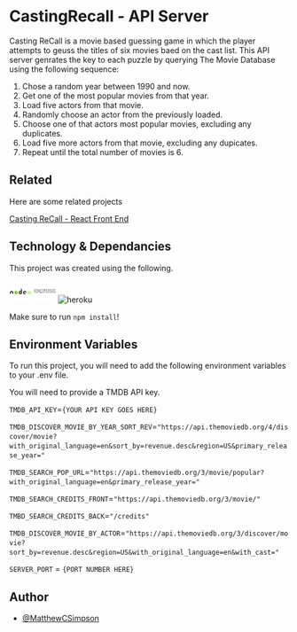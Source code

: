 
# CastingRecall - API Server 

Casting ReCall is a movie based guessing game in which the player attempts to geuss the titles of six movies baed on the cast list. 
This API server genrates the key to each puzzle by querying The Movie Database using the following sequence:

1. Chose a random year between 1990 and now.
2. Get one of the most popular movies from that year.
3. Load five actors from that movie. 
4. Randomly choose an actor from the previously loaded.
5. Choose one of that actors most popular movies, excluding any duplicates.
6. Load five more actors from that movie, excluding any dupicates.
7. Repeat until the total number of movies is 6. 





## Related

Here are some related projects

[Casting ReCall - React Front End](https://github.com/matthewcsimpson/castingrecall)


## Technology & Dependancies 

This project was created using the following. 

<img src="https://raw.githubusercontent.com/devicons/devicon/master/icons/nodejs/nodejs-original-wordmark.svg" alt="nodejs" width="40" height="40" />
<img src="https://raw.githubusercontent.com/devicons/devicon/master/icons/express/express-original-wordmark.svg" alt="express" width="40" height="40" />
<img src="https://www.vectorlogo.zone/logos/heroku/heroku-icon.svg" alt="heroku" width="40" height="40" />

Make sure to run `npm install`!
    
## Environment Variables

To run this project, you will need to add the following environment variables to your .env file.  

You will need to provide a TMDB API key.

`TMDB_API_KEY`=`{YOUR API KEY GOES HERE}`

`TMDB_DISCOVER_MOVIE_BY_YEAR_SORT_REV`=`"https://api.themoviedb.org/4/discover/movie?with_original_language=en&sort_by=revenue.desc&region=US&primary_release_year="`

`TMDB_SEARCH_POP_URL`=`"https://api.themoviedb.org/3/movie/popular?with_original_language=en&primary_release_year="`

`TMDB_SEARCH_CREDITS_FRONT`=`"https://api.themoviedb.org/3/movie/"`

`TMBD_SEARCH_CREDITS_BACK`=`"/credits"`

`TMDB_DISCOVER_MOVIE_BY_ACTOR`=`"https://api.themoviedb.org/3/discover/movie?sort_by=revenue.desc&region=US&with_original_language=en&with_cast="`

`SERVER_PORT` = `{PORT NUMBER HERE}`
## Author

- [@MatthewCSimpson](https://www.github.com/matthewcsimpson)

